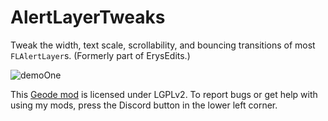 # AlertLayerTweaks
Tweak the width, text scale, scrollability, and bouncing transitions of most `FLAlertLayer`s. (Formerly part of ErysEdits.)

![demoOne](raydeeux.alertlayertweaks/demoOne.png&scale:0.6)

This [Geode mod](https://geode-sdk.org) is licensed under LGPLv2. To report bugs or get help with using my mods, press the Discord button in the lower left corner.